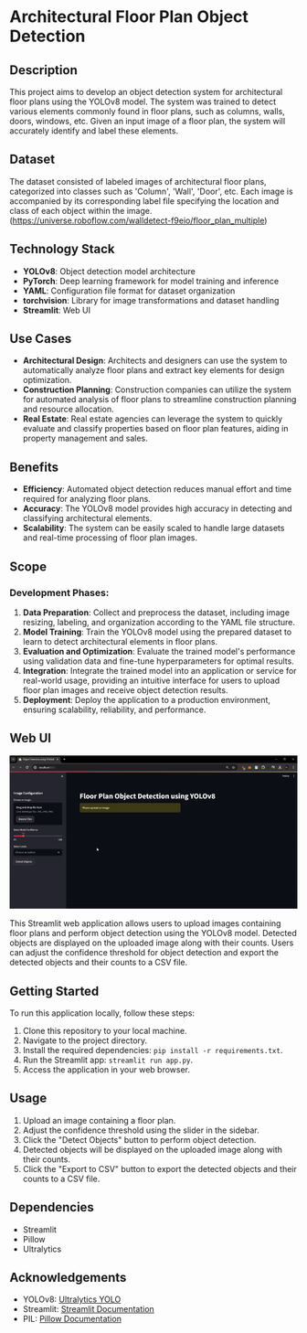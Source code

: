 # Architectural Floor Plan Object Detection

## Description

This project aims to develop an object detection system for architectural floor plans using the YOLOv8 model. The system was trained to detect various elements commonly found in floor plans, such as columns, walls, doors, windows, etc. Given an input image of a floor plan, the system will accurately identify and label these elements.

## Dataset

The dataset consisted of labeled images of architectural floor plans, categorized into classes such as 'Column', 'Wall', 'Door', etc. Each image is accompanied by its corresponding label file specifying the location and class of each object within the image.
(https://universe.roboflow.com/walldetect-f9eio/floor_plan_multiple)

## Technology Stack

- **YOLOv8**: Object detection model architecture
- **PyTorch**: Deep learning framework for model training and inference
- **YAML**: Configuration file format for dataset organization
- **torchvision**: Library for image transformations and dataset handling
- **Streamlit**: Web UI

## Use Cases

- **Architectural Design**: Architects and designers can use the system to automatically analyze floor plans and extract key elements for design optimization.
- **Construction Planning**: Construction companies can utilize the system for automated analysis of floor plans to streamline construction planning and resource allocation.
- **Real Estate**: Real estate agencies can leverage the system to quickly evaluate and classify properties based on floor plan features, aiding in property management and sales.

## Benefits

- **Efficiency**: Automated object detection reduces manual effort and time required for analyzing floor plans.
- **Accuracy**: The YOLOv8 model provides high accuracy in detecting and classifying architectural elements.
- **Scalability**: The system can be easily scaled to handle large datasets and real-time processing of floor plan images.

## Scope

### Development Phases:

1. **Data Preparation**: Collect and preprocess the dataset, including image resizing, labeling, and organization according to the YAML file structure.
2. **Model Training**: Train the YOLOv8 model using the prepared dataset to learn to detect architectural elements in floor plans.
3. **Evaluation and Optimization**: Evaluate the trained model's performance using validation data and fine-tune hyperparameters for optimal results.
4. **Integration**: Integrate the trained model into an application or service for real-world usage, providing an intuitive interface for users to upload floor plan images and receive object detection results.
5. **Deployment**: Deploy the application to a production environment, ensuring scalability, reliability, and performance.

## Web UI

![Streamlit App Demo](WebUI.gif)

This Streamlit web application allows users to upload images containing floor plans and perform object detection using the YOLOv8 model. Detected objects are displayed on the uploaded image along with their counts. Users can adjust the confidence threshold for object detection and export the detected objects and their counts to a CSV file.

## Getting Started

To run this application locally, follow these steps:

1. Clone this repository to your local machine.
2. Navigate to the project directory.
3. Install the required dependencies: `pip install -r requirements.txt`.
4. Run the Streamlit app: `streamlit run app.py`.
5. Access the application in your web browser.

## Usage

1. Upload an image containing a floor plan.
2. Adjust the confidence threshold using the slider in the sidebar.
3. Click the "Detect Objects" button to perform object detection.
4. Detected objects will be displayed on the uploaded image along with their counts.
5. Click the "Export to CSV" button to export the detected objects and their counts to a CSV file.

## Dependencies

- Streamlit
- Pillow
- Ultralytics

## Acknowledgements

- YOLOv8: [Ultralytics YOLO](https://github.com/ultralytics/yolov5)
- Streamlit: [Streamlit Documentation](https://docs.streamlit.io/)
- PIL: [Pillow Documentation](https://pillow.readthedocs.io/en/stable/)
